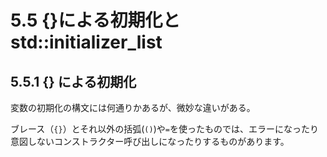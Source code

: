 # 5.5 {}による初期化とstd::initializer_list

## 5.5.1 {} による初期化
変数の初期化の構文には何通りかあるが、微妙な違いがある。

ブレース（`{}`）とそれ以外の括弧(`()`)や`=`を使ったものでは、エラーになったり意図しないコンストラクター呼び出しになったりするものがあります。
